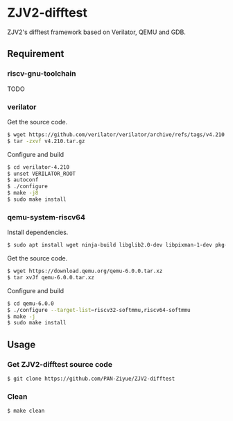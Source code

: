 # ZJV2-difftest

ZJV2's difftest framework based on Verilator, QEMU and GDB.


## Requirement

### riscv-gnu-toolchain

TODO

### verilator

Get the source code.

```bash
$ wget https://github.com/verilator/verilator/archive/refs/tags/v4.210.tar.gz
$ tar -zxvf v4.210.tar.gz
```

Configure and build

```bash
$ cd verilator-4.210
$ unset VERILATOR_ROOT
$ autoconf
$ ./configure
$ make -j8
$ sudo make install
```


### qemu-system-riscv64

Install dependencies.

```bash
$ sudo apt install wget ninja-build libglib2.0-dev libpixman-1-dev pkg-config
```

Get the source code.

```bash
$ wget https://download.qemu.org/qemu-6.0.0.tar.xz
$ tar xvJf qemu-6.0.0.tar.xz
```

Configure and build

```bash
$ cd qemu-6.0.0
$ ./configure --target-list=riscv32-softmmu,riscv64-softmmu
$ make -j
$ sudo make install
```


## Usage

### Get ZJV2-difftest source code

```bash
$ git clone https://github.com/PAN-Ziyue/ZJV2-difftest
```


### Clean

```bash
$ make clean
```

